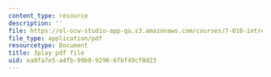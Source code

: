 ```yaml
---
content_type: resource
description: ''
file: https://ol-ocw-studio-app-qa.s3.amazonaws.com/courses/7-016-introductory-biology-fall-2018/ea8fa7e5a4fb99b092966fbf49cf8d23_68KXOYTc1mk.pdf
file_type: application/pdf
resourcetype: Document
title: 3play pdf file
uid: ea8fa7e5-a4fb-99b0-9296-6fbf49cf8d23
---
```

